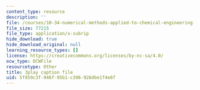 ```yaml
---
content_type: resource
description: ''
file: /courses/10-34-numerical-methods-applied-to-chemical-engineering-fall-2015/5f859c3f946f95b1c396926dbe1f4e6f_Vu_oF9tcjaA.srt
file_size: 77215
file_type: application/x-subrip
hide_download: true
hide_download_original: null
learning_resource_types: []
license: https://creativecommons.org/licenses/by-nc-sa/4.0/
ocw_type: OCWFile
resourcetype: Other
title: 3play caption file
uid: 5f859c3f-946f-95b1-c396-926dbe1f4e6f
---
```

